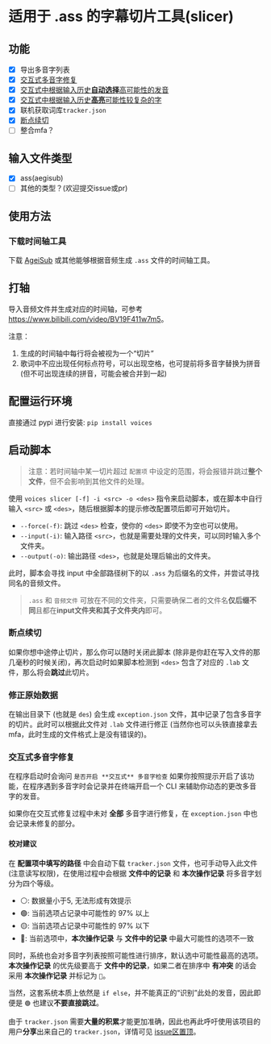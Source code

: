 # 适用于 .ass 的字幕切片工具(slicer)

## 功能

- [x] 导出多音字列表
- [x] [交互式多音字修复](#交互式多音字修复)
- [x] [交互式中根据输入历史**自动选择**高可能性的发音](#校对建议)
- [x] [交互式中根据输入历史**高亮**可能性较复杂的字](#校对建议)
- [x] 联机获取词库`tracker.json`
- [x] [断点续切](#断点续切)
- [ ] 整合mfa？

## 输入文件类型

- [x] ass(aegisub)
- [ ] 其他的类型？(欢迎提交issue或pr)

## 使用方法

### 下载时间轴工具

下载 [AgeiSub](https://github.com/Aegisub/Aegisub/releases/tag/v3.2.2) 或其他能够根据音频生成 `.ass` 文件的时间轴工具。

## 打轴

导入音频文件并生成对应的时间轴，可参考 <https://www.bilibili.com/video/BV19F411w7m5>。

注意：

1. 生成的时间轴中每行将会被视为一个“切片”
2. 歌词中不应出现任何标点符号，可以出现空格，也可提前将多音字替换为拼音 (但不可出现连续的拼音，可能会被合并到一起)

## 配置运行环境

直接通过 pypi 进行安装: `pip install voices`

## 启动脚本

>注意：若时间轴中某一切片超过 `配置项` 中设定的范围，将会报错并跳过**整个文件**，但不会影响到其他文件的处理。

使用 `voices slicer [-f] -i <src> -o <des>` 指令来启动脚本，或在脚本中自行输入 `<src>` 或 `<des>`，随后根据脚本的提示修改配置项后即可开始切片。

- `--force(-f)`: 跳过 `<des>` 检查，使你的 `<des>` 即使不为空也可以使用。
- `--input(-i)`: 输入路径 `<src>`，也就是需要处理的文件夹，可以同时输入多个文件夹。
- `--output(-o)`: 输出路径 `<des>`，也就是处理后输出的文件夹。

此时，脚本会寻找 input 中全部路径树下的以 `.ass` 为后缀名的文件，并尝试寻找同名的音频文件。
> `.ass` 和 `音频文件` 可放在不同的文件夹，只需要确保二者的文件名**仅后缀不同**且都在**input文件夹和其子文件夹内**即可。

### 断点续切

如果你想中途停止切片，那么你可以随时关闭此脚本 (除非是你赶在写入文件的那几毫秒的时候关闭)，再次启动时如果脚本检测到 `<des>` 包含了对应的 `.lab` 文件，那么将会**跳过**此切片。

### 修正原始数据

在输出目录下 (也就是 `des`) 会生成 `exception.json` 文件，其中记录了包含多音字的切片。此时可以根据此文件对 `.lab` 文件进行修正 (当然你也可以头铁直接拿去mfa，此时生成的文件格式上是没有错误的)。

### 交互式多音字修复

在程序启动时会询问 `是否开启 **交互式** 多音字检查` 如果你按照提示开启了该功能，在程序遇到多音字时会记录并在终端开启一个 CLI 来辅助你动态的更改多音字的发音。

如果你在交互式修复过程中未对 **全部** 多音字进行修复，在 `exception.json` 中也会记录未修复的部分。

#### 校对建议

在 **配置项中填写的路径** 中会自动下载 `tracker.json` 文件，也可手动导入此文件(注意读写权限)，在使用过程中会根据 **文件中的记录** 和 **本次操作记录** 将多音字划分为四个等级。

- ⚪: 数据量小于5, 无法形成有效提示
- 🟢: 当前选项占记录中可能性的 97% 以上
- 🟡: 当前选项占记录中可能性的 97% 以下
- 🔴: 当前选项中，**本次操作记录** 与 **文件中的记录** 中最大可能性的选项不一致

同时，系统也会对多音字列表按照可能性进行排序，默认选中可能性最高的选项。**本次操作记录** 的优先级要高于 **文件中的记录**，如果二者在排序中 **有冲突** 的话会采用 **本次操作记录** 并标记为 `🔴`。

当然，这套系统本质上依然是 `if else`，并不能真正的“识别”此处的发音，因此即便是 `🟢` 也建议**不要直接跳过**。

由于 `tracker.json` 需要**大量的积累**才能更加准确，因此也再此呼吁使用该项目的用户**分享**出来自己的 `tracker.json`，详情可见 [issue区置顶](https://github.com/Well2333/VoiceS/issues/1)。
